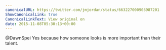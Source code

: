 ```yaml
---
canonicalURL: https://twitter.com/jmjordan/status/663227000903987201
ShowCanonicalLink: true
CanonicalLinkText: View original on
date: 2015-11-08T05:30:13+00:00
---
```

@DawnSpei Yes because how someone looks is more important than their talent.